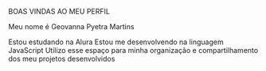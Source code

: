 BOAS VINDAS AO MEU PERFIL

Meu nome é Geovanna Pyetra Martins

Estou estudando na Alura
Estou me desenvolvendo na linguagem JavaScript
Utilizo esse espaço para minha organização e compartilhamento dos meu projetos desenvolvidos
